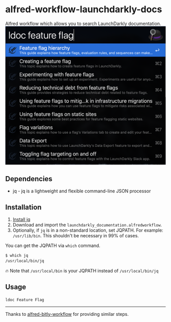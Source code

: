# alfred-workflow-launchdarkly-docs
Alfred workflow which allows you to search LaunchDarkly documentation.
![Screenshot](alfred-launchdarkly-docs.png)


## Dependencies
- jq - jq is a lightweight and flexible command-line JSON processor


## Installation

1. [Install jq](https://stedolan.github.io/jq/download/)
2. Download and import the `launchdarkly_documentation.alfredworkflow`.
4. Optionally, if `jq` is in a non-standard location, set JQPATH. For example: `/usr/lib/bin`. This shouldn't be necessary in 99% of cases.

You can get the JQPATH via `which` command.
```sh
$ which jq
/usr/local/bin/jq
```
:fire: Note that `/usr/local/bin` is your JQPATH instead of `/usr/local/bin/jq`

## Usage

`ldoc Feature Flag`

---
Thanks to [alfred-bitly-workflow](https://github.com/GimmyHchs/alfred-workflow-bitly) for providing similar steps.
